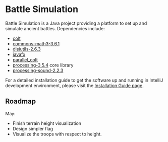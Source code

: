 # Battle Simulation

Battle Simulation is a Java project providing a platform to set up and simulate ancient battles. Dependencies include:
* [colt](https://dst.lbl.gov/ACSSoftware/colt/)
* [commons-math3-3.6.1](https://mvnrepository.com/artifact/org.apache.commons/commons-math3/3.6.1)
* [disiutils-2.6.3](http://fastutil.di.unimi.it/)
* [javafx](https://openjfx.io/)
* [parallel_colt](https://sites.google.com/site/piotrwendykier/software/parallelcolt)
* [processing-3.5.4](https://processing.org/) core library
* [processing-sound-2.2.3](https://github.com/processing/processing-sound/releases/tag/v2.2.3)
  
For a detailed installation guide to get the software up and running in IntelliJ development environment, please visit
the [Installation Guide page](docs/InstallationGuide.md).

## Roadmap

May: 

* Finish terrain height visualization
* Design simpler flag
* Visualize the troops with respect to height.